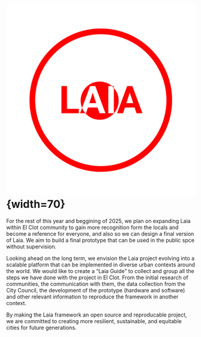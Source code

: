 # ![](../images/Laia/Planning%20(1).png){width=70}

For the rest of this year and beggining of 2025, we plan on expanding Laia within El Clot community to gain more recognition form the locals and become a reference for everyone, and also so we can design a final version of Laia. We aim to build a final prototype that can be used in the public spce without supervision.

Looking ahead on the long term, we envision the Laia project evolving into a scalable platform that can be implemented in diverse urban contexts around the world. We would like to create a “Laia Guide” to collect and group all the steps we have done with the project in El Clot. From the initial research of communities, the communication with them, the data collection from the City Council, the development of the prototype (hardware and software) and other relevant information to reproduce the framework in another context. 

By making the Laia framework an open source and reproducable project, we are committed to creating more resilient, sustainable, and equitable cities for future generations.